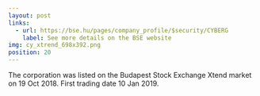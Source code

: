 ```yaml
---
layout: post
links:
  - url: https://bse.hu/pages/company_profile/$security/CYBERG
    label: See more details on the BSE website
img: cy_xtrend_698x392.png
position: 20
---
```


The corporation was listed on the Budapest Stock Exchange Xtend market on 19 Oct 2018. First trading date 10 Jan 2019.

